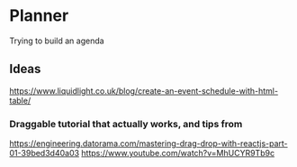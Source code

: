 # Planner

Trying to build an agenda

## Ideas

<https://www.liquidlight.co.uk/blog/create-an-event-schedule-with-html-table/>

### Draggable tutorial that actually works, and tips from

<https://engineering.datorama.com/mastering-drag-drop-with-reactjs-part-01-39bed3d40a03>
<https://www.youtube.com/watch?v=MhUCYR9Tb9c>
